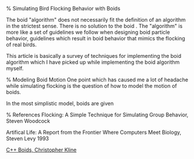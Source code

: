 % Simulating Bird Flocking Behavior with Boids

<!--
Outline:
- Implementing the boids algorithm
  - Boid is not an algorithm, it is an artificial intelligence stratey
    - Describe the definition of algorithm as per Knuth, CLRS
  - Modeling the three essential behaviors of boids (from Reynolds)
    - Alignment
    - Cohesion
    - Separation
    - Avoidance/Predation (fourth behavior optional)
  - Survey of existing implementations
    - Reynolds implementation <http://www.red3d.com/cwr/code/boids.lisp>
    - <https://processing.org/examples/flocking.html>
    - Blender
    - My implementation
  - Scripting boid behavior for quickly iterating
  - Artificial intelligence for improving upon boid behavior

Another article:
- Computer vision to count boids
-->

The boid "algorithm" does not necessarily fit the definition of an algorithm in
the strictest sense. There is no solution to the boid . The
"algorithm" is more like a set of guidelines we follow when designing boid particle
behavior, guidelines which result in boid behavior that mimics the flocking of
real birds.

This article is basically a survey of techniques for implementing the boid
algorithm which I have picked up while implementing the boid algorithm myself.

% Modeling Boid Motion
One point which has caused me a lot of headache while simulating flocking is
the question of how to model the motion of boids.

In the most simplistic model, boids are given

% References
Flocking: A Simple Technique for Simulating Group Behavior, Steven Woodcock

Artifical Life: A Report from the Frontier Where Computers Meet Biology, Steven Levy 1993

[C++ Boids, Christopher Kline](http://www.behaviorworks.com/people/ckline/boids)
